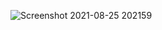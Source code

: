 ![Screenshot 2021-08-25 202159](https://user-images.githubusercontent.com/72300414/130813891-7e3cb97d-7de5-4166-8f86-6927750a161c.png)
